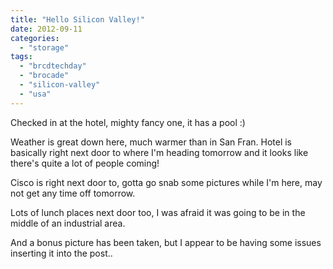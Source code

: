 ```yaml
---
title: "Hello Silicon Valley!"
date: 2012-09-11
categories: 
  - "storage"
tags: 
  - "brcdtechday"
  - "brocade"
  - "silicon-valley"
  - "usa"
---
```


Checked in at the hotel, mighty fancy one, it has a pool :)

Weather is great down here, much warmer than in San Fran. Hotel is basically right next door to where I'm heading tomorrow and it looks like there's quite a lot of people coming!

Cisco is right next door to, gotta go snab some pictures while I'm here, may not get any time off tomorrow.

Lots of lunch places next door too, I was afraid it was going to be in the middle of an industrial area.

And a bonus picture has been taken, but I appear to be having some issues inserting it into the post..
